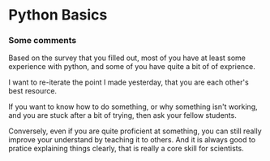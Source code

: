 # Python Basics

### Some comments

Based on the survey that you filled out, most of you have at 
least some experience with python, and some of you have quite a bit of of exprience.

I want to re-iterate the point I made yesterday, that you are each other's best resource.

If you want to know how to do something, or why something isn't working, and you are stuck after a bit of trying, 
then ask your fellow students.

Conversely, even if you are quite proficient at something, you can still really improve your understand by teaching
it to others.  And it is always good to pratice explaining things clearly, that is really a core skill for scientists.







